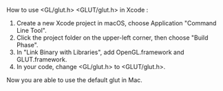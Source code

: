 How to use <GL/glut.h> <GLUT/glut.h> in Xcode :

1. Create a new Xcode project in macOS, choose Application "Command Line Tool".
2. Click the project folder on the upper-left corner, then choose "Build Phase".
3. In "Link Binary with Libraries", add OpenGL.framework and GLUT.framework.
4. In your code, change <GL/glut.h> to <GLUT/glut.h>.

Now you are able to use the default glut in Mac.
